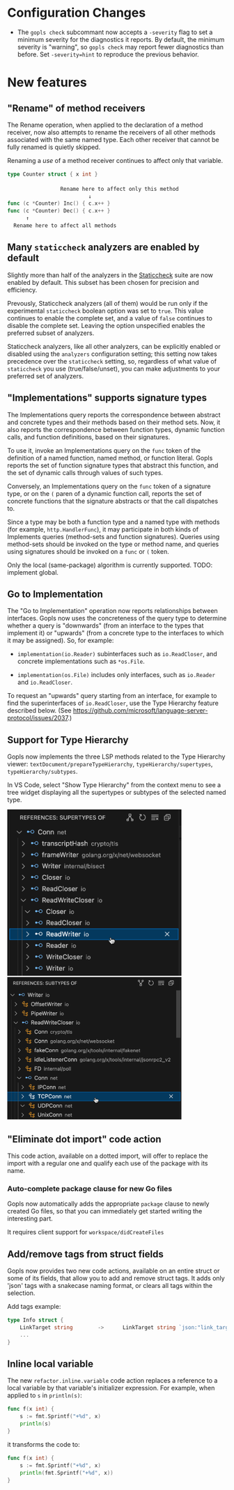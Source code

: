 # Configuration Changes

- The `gopls check` subcommant now accepts a `-severity` flag to set a minimum
  severity for the diagnostics it reports. By default, the minimum severity
  is "warning", so `gopls check` may report fewer diagnostics than before. Set
  `-severity=hint` to reproduce the previous behavior.

# New features

##  "Rename" of method receivers

The Rename operation, when applied to the declaration of a method
receiver, now also attempts to rename the receivers of all other
methods associated with the same named type. Each other receiver that
cannot be fully renamed is quietly skipped.

Renaming a _use_ of a method receiver continues to affect only that
variable.

```go
type Counter struct { x int }

                 Rename here to affect only this method
                          ↓
func (c *Counter) Inc() { c.x++ }
func (c *Counter) Dec() { c.x++ }
      ↑
  Rename here to affect all methods
```

## Many `staticcheck` analyzers are enabled by default

Slightly more than half of the analyzers in the
[Staticcheck](https://staticcheck.dev/docs/checks) suite are now
enabled by default. This subset has been chosen for precision and
efficiency.

Prevously, Staticcheck analyzers (all of them) would be run only if
the experimental `staticcheck` boolean option was set to `true`. This
value continues to enable the complete set, and a value of `false`
continues to disable the complete set. Leaving the option unspecified
enables the preferred subset of analyzers.

Staticcheck analyzers, like all other analyzers, can be explicitly
enabled or disabled using the `analyzers` configuration setting; this
setting now takes precedence over the `staticcheck` setting, so,
regardless of what value of `staticcheck` you use (true/false/unset),
you can make adjustments to your preferred set of analyzers.


##  "Implementations" supports signature types

The Implementations query reports the correspondence between abstract
and concrete types and their methods based on their method sets.
Now, it also reports the correspondence between function types,
dynamic function calls, and function definitions, based on their signatures.

To use it, invoke an Implementations query on the `func` token of the
definition of a named function, named method, or function literal.
Gopls reports the set of function signature types that abstract this
function, and the set of dynamic calls through values of such types.

Conversely, an Implementations query on the `func` token of a
signature type, or on the `(` paren of a dynamic function call,
reports the set of concrete functions that the signature abstracts
or that the call dispatches to.

Since a type may be both a function type and a named type with methods
(for example, `http.HandlerFunc`), it may participate in both kinds of
Implements queries (method-sets and function signatures).
Queries using method-sets should be invoked on the type or method name,
and queries using signatures should be invoked on a `func` or `(` token.

Only the local (same-package) algorithm is currently supported.
TODO: implement global.

## Go to Implementation

The "Go to Implementation" operation now reports relationships between
interfaces. Gopls now uses the concreteness of the query type to
determine whether a query is "downwards" (from an interface to the
types that implement it) or "upwards" (from a concrete type to the
interfaces to which it may be assigned). So, for example:

- `implementation(io.Reader)` subinterfaces such as `io.ReadCloser`,
  and concrete implementations such as `*os.File`.

- `implementation(os.File)` includes only interfaces, such as
  `io.Reader` and `io.ReadCloser`.

To request an "upwards" query starting from an interface, for example
to find the superinterfaces of `io.ReadCloser`, use the Type Hierarchy
feature described below.
(See https://github.com/microsoft/language-server-protocol/issues/2037.)

## Support for Type Hierarchy

<!-- golang/go#72142 -->

Gopls now implements the three LSP methods related to the Type
Hierarchy viewer: `textDocument/prepareTypeHierarchy`,
`typeHierarchy/supertypes`, `typeHierarchy/subtypes`.

In VS Code, select "Show Type Hierarchy" from the context menu
to see a tree widget displaying all the supertypes or subtypes
of the selected named type.

<img title="Type Hierarchy: supertypes of net.Conn" src="../assets/supertypes.png" width="400">

<img title="Type Hierarchy: subtypes of io.Writer" src="../assets/subtypes.png" width="400">

## "Eliminate dot import" code action

This code action, available on a dotted import, will offer to replace
the import with a regular one and qualify each use of the package
with its name.

### Auto-complete package clause for new Go files

Gopls now automatically adds the appropriate `package` clause to newly created Go files,
so that you can immediately get started writing the interesting part.

It requires client support for `workspace/didCreateFiles`

## Add/remove tags from struct fields

Gopls now provides two new code actions, available on an entire struct
or some of its fields, that allow you to add and remove struct tags.
It adds only 'json' tags with a snakecase naming format, or clears all
tags within the selection.

Add tags example:
```go
type Info struct {
    LinkTarget string        ->      LinkTarget string `json:"link_target"`
    ...
}
```

## Inline local variable

The new `refactor.inline.variable` code action replaces a reference to
a local variable by that variable's initializer expression. For
example, when applied to `s` in `println(s)`:

```go
func f(x int) {
	s := fmt.Sprintf("+%d", x)
	println(s)
}
```
it transforms the code to:
```go
func f(x int) {
	s := fmt.Sprintf("+%d", x)
	println(fmt.Sprintf("+%d", x))
}
```
